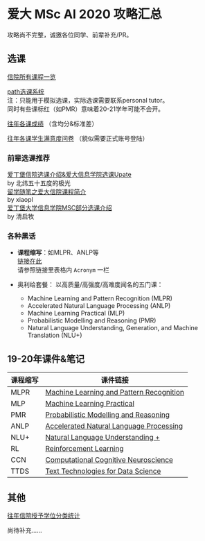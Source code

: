 # 爱大 MSc AI 2020 攻略汇总

攻略尚不完整，诚邀各位同学、前辈补充/PR。

## 选课

[信院所有课程一览](https://course.inf.ed.ac.uk)

[path选课系统](https://path.is.ed.ac.uk)  
注：只能用于模拟选课，实际选课需要联系personal tutor。  
同时有些课标红（如PMR）意味着20-21学年可能不会开。 
 
[往年各课成绩](http://web.inf.ed.ac.uk/infweb/student-services/ito/admin/course-programme-stats/course-summary) （含均分&标准差）

[往年各课学生满意度问卷](http://web.inf.ed.ac.uk/infweb/student-services/ito/admin/course-survey-reports)
（貌似需要正式账号登陆）

### 前辈选课推荐

[爱丁堡信院选课介绍&爱大信息学院选课Upate](https://mp.weixin.qq.com/s/CsLF1iEgff5l9MX2c8R2Ug)  
by 北纬五十五度的极光  
[留学随笔之爱大信院课程简介](https://zhuanlan.zhihu.com/p/66891244)  
by xiaopl  
[爱丁堡大学信息学院MSC部分选课介绍](https://zhuanlan.zhihu.com/p/66688076)  
by 清启牧  

### 各种黑话

+ **课程缩写**：如MLPR、ANLP等  
[链接在此](https://course.inf.ed.ac.uk)  
请参照链接里表格内 `Acronym` 一栏

+ 奥利给套餐：
以高质量/高强度/高难度闻名的五门课：
  - Machine Learning and Pattern Recognition (MLPR)
  - Accelerated Natural Language Processing (ANLP)
  - Machine Learning Practical (MLP)
  - Probabilistic Modelling and Reasoning (PMR)
  - Natural Language Understanding, Generation, and Machine Translation (NLU+)


## 19-20年课件&笔记

课程缩写| 课件链接
---|---
MLPR | [Machine Learning and Pattern Recognition](https://www.inf.ed.ac.uk/teaching/courses/mlpr/2019/)
MLP | [Machine Learning Practical](http://www.inf.ed.ac.uk/teaching/courses/mlp/index-2019.html)
PMR | [Probabilistic Modelling and Reasoning](http://www.inf.ed.ac.uk/teaching/courses/pmr/19-20/)  
ANLP | [Accelerated Natural Language Processing](https://www.inf.ed.ac.uk/teaching/courses/anlp/lectures/index.html) 
NLU+ | [Natural Language Understanding +](https://www.learn.ed.ac.uk/webapps/blackboard/content/listContent.jsp?course_id=_74870_1&content_id=_4290009_1)
RL | [Reinforcement Learning](https://www.learn.ed.ac.uk/webapps/blackboard/content/listContent.jsp?course_id=_70929_1&content_id=_4067842_1)
CCN | [Computational Cognitive Neuroscience](https://www.learn.ed.ac.uk/webapps/blackboard/content/listContent.jsp?course_id=_72597_1&content_id=_3848250_1)
TTDS | [Text Technologies for Data Science](http://www.inf.ed.ac.uk/teaching/courses/tts/)

## 其他

[往年信院授予学位分类统计](http://web.inf.ed.ac.uk/infweb/student-services/ito/admin/course-programme-stats/2018-19-programme-results)

尚待补充……
